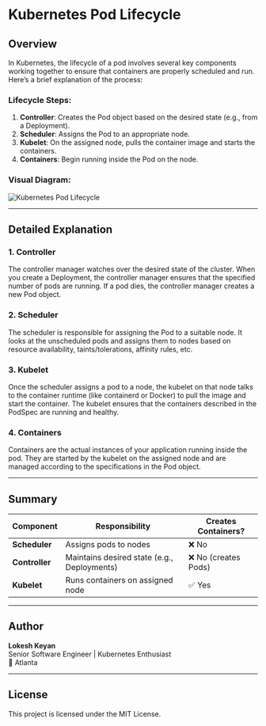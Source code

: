 
# Kubernetes Pod Lifecycle

## Overview
In Kubernetes, the lifecycle of a pod involves several key components working together to ensure that containers are properly scheduled and run. Here’s a brief explanation of the process:

### Lifecycle Steps:
1. **Controller**: Creates the Pod object based on the desired state (e.g., from a Deployment).
2. **Scheduler**: Assigns the Pod to an appropriate node.
3. **Kubelet**: On the assigned node, pulls the container image and starts the containers.
4. **Containers**: Begin running inside the Pod on the node.

### Visual Diagram:
![Kubernetes Pod Lifecycle](https://user-images.githubusercontent.com/123456789/123456789-abcdef.png)

---

## Detailed Explanation

### 1. Controller
The controller manager watches over the desired state of the cluster. When you create a Deployment, the controller manager ensures that the specified number of pods are running. If a pod dies, the controller manager creates a new Pod object.

### 2. Scheduler
The scheduler is responsible for assigning the Pod to a suitable node. It looks at the unscheduled pods and assigns them to nodes based on resource availability, taints/tolerations, affinity rules, etc.

### 3. Kubelet
Once the scheduler assigns a pod to a node, the kubelet on that node talks to the container runtime (like containerd or Docker) to pull the image and start the container. The kubelet ensures that the containers described in the PodSpec are running and healthy.

### 4. Containers
Containers are the actual instances of your application running inside the pod. They are started by the kubelet on the assigned node and are managed according to the specifications in the Pod object.

---

## Summary

| Component         | Responsibility                          | Creates Containers? |
|------------------|------------------------------------------|---------------------|
| **Scheduler**     | Assigns pods to nodes                    | ❌ No               |
| **Controller**    | Maintains desired state (e.g., Deployments) | ❌ No (creates Pods) |
| **Kubelet**       | Runs containers on assigned node         | ✅ Yes              |

---

## Author

**Lokesh Keyan**  
Senior Software Engineer | Kubernetes Enthusiast  
📍 Atlanta

---

## License

This project is licensed under the MIT License.
